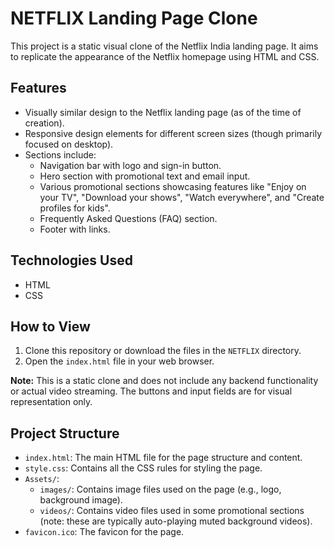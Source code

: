 # NETFLIX Landing Page Clone

This project is a static visual clone of the Netflix India landing page. It aims to replicate the appearance of the Netflix homepage using HTML and CSS.

## Features

*   Visually similar design to the Netflix landing page (as of the time of creation).
*   Responsive design elements for different screen sizes (though primarily focused on desktop).
*   Sections include:
    *   Navigation bar with logo and sign-in button.
    *   Hero section with promotional text and email input.
    *   Various promotional sections showcasing features like "Enjoy on your TV", "Download your shows", "Watch everywhere", and "Create profiles for kids".
    *   Frequently Asked Questions (FAQ) section.
    *   Footer with links.

## Technologies Used

*   HTML
*   CSS

## How to View

1.  Clone this repository or download the files in the `NETFLIX` directory.
2.  Open the `index.html` file in your web browser.

**Note:** This is a static clone and does not include any backend functionality or actual video streaming. The buttons and input fields are for visual representation only.

## Project Structure

*   `index.html`: The main HTML file for the page structure and content.
*   `style.css`: Contains all the CSS rules for styling the page.
*   `Assets/`:
    *   `images/`: Contains image files used on the page (e.g., logo, background image).
    *   `videos/`: Contains video files used in some promotional sections (note: these are typically auto-playing muted background videos).
*   `favicon.ico`: The favicon for the page.
```

